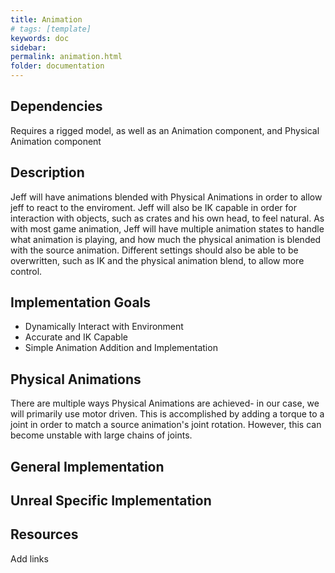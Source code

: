 ```yaml
---
title: Animation
# tags: [template]
keywords: doc
sidebar: 
permalink: animation.html
folder: documentation
---
```


## Dependencies

Requires a rigged model, as well as an Animation component, and Physical Animation component

## Description

Jeff will have animations blended with Physical Animations in order to allow jeff to react to the enviroment. Jeff will also be IK capable in order for interaction with objects, such as crates and his own head, to feel natural. As with most game animation, Jeff will have multiple animation states to handle what animation is playing, and how much the physical animation is blended with the source animation. Different settings should also be able to be overwritten, such as IK and the physical animation blend, to allow more control.

## Implementation Goals

- Dynamically Interact with Environment
- Accurate and IK Capable
- Simple Animation Addition and Implementation

## Physical Animations

There are multiple ways Physical Animations are achieved- in our case, we will primarily use motor driven. This is accomplished by adding a torque to a joint in order to match a source animation's joint rotation. However, this can become unstable with large chains of joints.

[//]: # (<h3 style="color:gray">Advantages</h3>)
[//]: # (    - add sauce)
[//]: # (<h3 style="color:gray">Disadvantages</h3>)
[//]: # (    - sometimes soggy spaghetti)

## General Implementation



## Unreal Specific Implementation


## Resources

Add links
